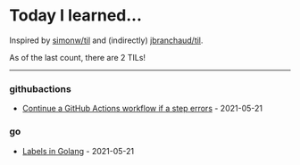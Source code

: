 # Today I learned...

Inspired by [simonw/til](https://github.com/simonw/til) and (indirectly) [jbranchaud/til](https://github.com/jbranchaud/til).

As of the last count, there are 2 TILs!

---

### githubactions

* [Continue a GitHub Actions workflow if a step errors](githubActions/actions-continueOnError.md) - 2021-05-21

### go

* [Labels in Golang](go/go-labels.md) - 2021-05-21
